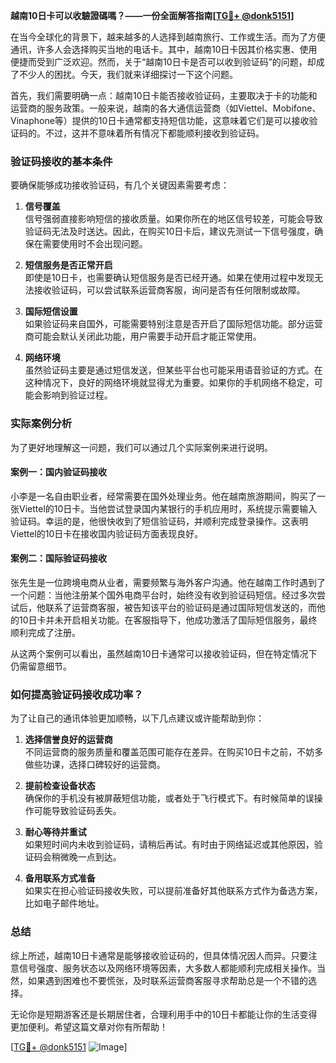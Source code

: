 **越南10日卡可以收驗證碼嗎？——一份全面解答指南[[TG💪+ @donk5151](https://t.me/s/donk5151)]**

在当今全球化的背景下，越来越多的人选择到越南旅行、工作或生活。而为了方便通讯，许多人会选择购买当地的电话卡。其中，越南10日卡因其价格实惠、使用便捷而受到广泛欢迎。然而，关于“越南10日卡是否可以收到验证码”的问题，却成了不少人的困扰。今天，我们就来详细探讨一下这个问题。

首先，我们需要明确一点：越南10日卡能否接收验证码，主要取决于卡的功能和运营商的服务政策。一般来说，越南的各大通信运营商（如Viettel、Mobifone、Vinaphone等）提供的10日卡通常都支持短信功能，这意味着它们是可以接收验证码的。不过，这并不意味着所有情况下都能顺利接收到验证码。

### 验证码接收的基本条件

要确保能够成功接收验证码，有几个关键因素需要考虑：

1. **信号覆盖**  
   信号强弱直接影响短信的接收质量。如果你所在的地区信号较差，可能会导致验证码无法及时送达。因此，在购买10日卡后，建议先测试一下信号强度，确保在需要使用时不会出现问题。

2. **短信服务是否正常开启**  
   即使是10日卡，也需要确认短信服务是否已经开通。如果在使用过程中发现无法接收验证码，可以尝试联系运营商客服，询问是否有任何限制或故障。

3. **国际短信设置**  
   如果验证码来自国外，可能需要特别注意是否开启了国际短信功能。部分运营商可能会默认关闭此功能，用户需要手动开启才能正常使用。

4. **网络环境**  
   虽然验证码主要是通过短信发送，但某些平台也可能采用语音验证的方式。在这种情况下，良好的网络环境就显得尤为重要。如果你的手机网络不稳定，可能会影响到验证过程。

### 实际案例分析

为了更好地理解这一问题，我们可以通过几个实际案例来进行说明。

#### 案例一：国内验证码接收
小李是一名自由职业者，经常需要在国外处理业务。他在越南旅游期间，购买了一张Viettel的10日卡。当他尝试登录国内某银行的手机应用时，系统提示需要输入验证码。幸运的是，他很快收到了短信验证码，并顺利完成登录操作。这表明Viettel的10日卡在接收国内验证码方面表现良好。

#### 案例二：国际验证码接收
张先生是一位跨境电商从业者，需要频繁与海外客户沟通。他在越南工作时遇到了一个问题：当他注册某个国外电商平台时，始终没有收到验证码短信。经过多次尝试后，他联系了运营商客服，被告知该平台的验证码是通过国际短信发送的，而他的10日卡并未开启相关功能。在客服指导下，他成功激活了国际短信服务，最终顺利完成了注册。

从这两个案例可以看出，虽然越南10日卡通常可以接收验证码，但在特定情况下仍需留意细节。

### 如何提高验证码接收成功率？

为了让自己的通讯体验更加顺畅，以下几点建议或许能帮助到你：

1. **选择信誉良好的运营商**  
   不同运营商的服务质量和覆盖范围可能存在差异。在购买10日卡之前，不妨多做些功课，选择口碑较好的运营商。

2. **提前检查设备状态**  
   确保你的手机没有被屏蔽短信功能，或者处于飞行模式下。有时候简单的误操作可能导致验证码丢失。

3. **耐心等待并重试**  
   如果短时间内未收到验证码，请稍后再试。有时由于网络延迟或其他原因，验证码会稍微晚一点到达。

4. **备用联系方式准备**  
   如果实在担心验证码接收失败，可以提前准备好其他联系方式作为备选方案，比如电子邮件地址。

### 总结

综上所述，越南10日卡通常是能够接收验证码的，但具体情况因人而异。只要注意信号强度、服务状态以及网络环境等因素，大多数人都能顺利完成相关操作。当然，如果遇到困难也不要慌张，及时联系运营商客服寻求帮助总是一个不错的选择。

无论你是短期游客还是长期居住者，合理利用手中的10日卡都能让你的生活变得更加便利。希望这篇文章对你有所帮助！

[[TG💪+ @donk5151](https://t.me/s/donk5151) ![Image](https://i.postimg.cc/rwNCRYN7/Snipaste-2025-04-30-17-27-05.png)]